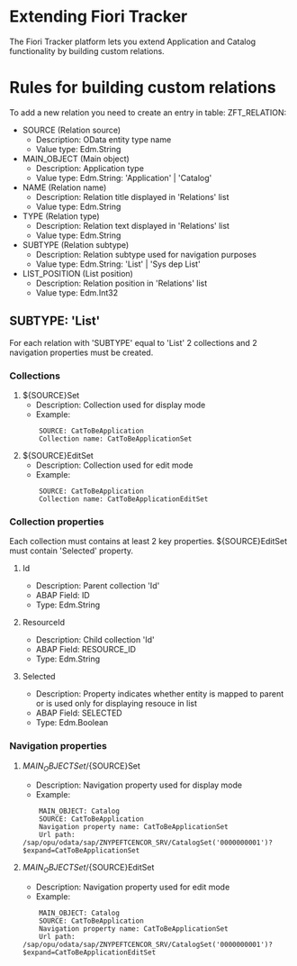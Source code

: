 # Extending Fiori Tracker

The Fiori Tracker platform lets you extend Application and Catalog functionality by building custom relations.

# Rules for building custom relations

To add a new relation you need to create an entry in table: ZFT_RELATION:
* SOURCE (Relation source)
	- Description: OData entity type name
	- Value type: Edm.String
* MAIN_OBJECT (Main object)
	- Description: Application type
	- Value type: Edm.String: 'Application' | 'Catalog'
* NAME (Relation name)
	- Description: Relation title displayed in 'Relations' list
	- Value type: Edm.String
* TYPE (Relation type)
	- Description: Relation text displayed in 'Relations' list
	- Value type: Edm.String
* SUBTYPE (Relation subtype)
	- Description: Relation subtype used for navigation purposes
	- Value type: Edm.String: 'List' | 'Sys dep List'
* LIST_POSITION (List position)
	- Description: Relation position in 'Relations' list
	- Value type: Edm.Int32

## SUBTYPE: 'List'

For each relation with 'SUBTYPE' equal to 'List' 2 collections and 2 navigation properties must be created.

### Collections

1. ${SOURCE}Set
	* Description: Collection used for display mode
	* Example:
	```
    	SOURCE: CatToBeApplication
        Collection name: CatToBeApplicationSet
    ```
1. ${SOURCE}EditSet
	* Description: Collection used for edit mode
	* Example:
	```
    	SOURCE: CatToBeApplication
        Collection name: CatToBeApplicationEditSet
    ```

### Collection properties

Each collection must contains at least 2 key properties.
${SOURCE}EditSet must contain 'Selected' property.

1. Id
	* Description: Parent collection 'Id'
	* ABAP Field: ID
	* Type: Edm.String
1. ResourceId
	* Description: Child collection 'Id'
	* ABAP Field: RESOURCE_ID
	* Type: Edm.String

1. Selected
	* Description: Property indicates whether entity is mapped to parent or is used only for displaying resouce in list
	* ABAP Field: SELECTED
	* Type: Edm.Boolean

### Navigation properties

1. ${MAIN_OBJECT}Set/${SOURCE}Set
	* Description: Navigation property used for display mode
	* Example:
	```
    	MAIN_OBJECT: Catalog
    	SOURCE: CatToBeApplication
        Navigation property name: CatToBeApplicationSet
        Url path: /sap/opu/odata/sap/ZNYPEFTCENCOR_SRV/CatalogSet('0000000001')?$expand=CatToBeApplicationSet
    ```

1. ${MAIN_OBJECT}Set/${SOURCE}EditSet
	* Description: Navigation property used for edit mode
	* Example:
	```
    	MAIN_OBJECT: Catalog
    	SOURCE: CatToBeApplication
        Navigation property name: CatToBeApplicationSet
        Url path: /sap/opu/odata/sap/ZNYPEFTCENCOR_SRV/CatalogSet('0000000001')?$expand=CatToBeApplicationEditSet
    ```